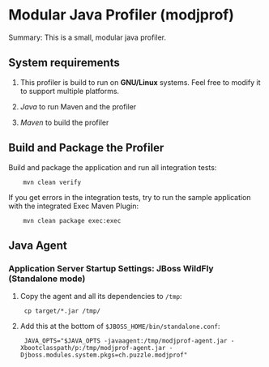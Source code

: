 # Modular Java Profiler (modjprof)
Summary: This is a small, modular java profiler.

## System requirements
 1. This profiler is build to run on **GNU/Linux** systems. Feel free to modify it to support multiple platforms.

 1. *Java* <!-- TODO version (1.6 or newer) --> to run Maven and the profiler

 1. *Maven* <!-- TODO version --> to build the profiler

## Build and Package the Profiler
Build and package the application and run all integration tests:

        mvn clean verify

If you get errors in the integration tests, try to run the sample application with the integrated  Exec Maven Plugin:

        mvn clean package exec:exec

## Java Agent
### Application Server Startup Settings: JBoss WildFly (Standalone mode)
<!-- ### Domain mode-->
1. Copy the agent and all its dependencies to `/tmp`:

        cp target/*.jar /tmp/

1. Add this at the bottom of `$JBOSS_HOME/bin/standalone.conf`:

        JAVA_OPTS="$JAVA_OPTS -javaagent:/tmp/modjprof-agent.jar -Xbootclasspath/p:/tmp/modjprof-agent.jar -Djboss.modules.system.pkgs=ch.puzzle.modjprof"
